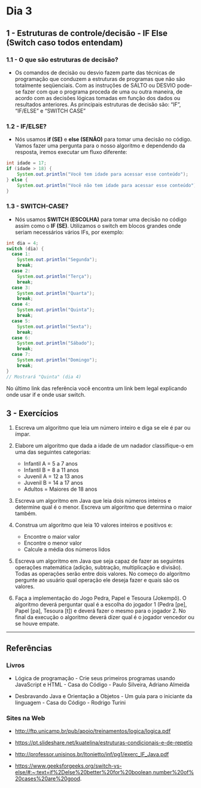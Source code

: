 # Dia 3

## 1 - Estruturas de controle/decisão - IF Else (Switch caso todos entendam)

### 1.1 - O que são estruturas de decisão?

* Os comandos de decisão ou desvio fazem parte das técnicas de programação que conduzem a estruturas de programas que não são totalmente seqüenciais. Com as instruções de SALTO ou DESVIO pode-se fazer com que o programa proceda de uma ou outra maneira, de acordo com as decisões lógicas tomadas em função dos dados ou resultados anteriores. As principais estruturas de decisão são: “IF”, “IF/ELSE” e “SWITCH CASE”

### 1.2 - IF/ELSE?

* Nós usamos **if (SE)** e **else (SENÃO)** para tomar uma decisão no código. Vamos fazer uma pergunta para o nosso algoritmo e dependendo da resposta, iremos executar um fluxo diferente:

```java
int idade = 17;
if (idade > 18) {
    System.out.println("Você tem idade para acessar esse conteúdo");
} else {
    System.out.println("Você não tem idade para acessar esse conteúdo");
}
```

### 1.3 - SWITCH-CASE?

* Nós usamos **SWITCH (ESCOLHA)** para tomar uma decisão no código assim como o **IF (SE)**. Utilizamos o switch em blocos grandes onde seriam necessários vários IFs, por exemplo:

```java
int dia = 4;
switch (dia) {
  case 1:
    System.out.println("Segunda");
    break;
  case 2:
    System.out.println("Terça");
    break;
  case 3:
    System.out.println("Quarta");
    break;
  case 4:
    System.out.println("Quinta");
    break;
  case 5:
    System.out.println("Sexta");
    break;
  case 6:
    System.out.println("Sábado");
    break;
  case 7:
    System.out.println("Domingo");
    break;
}
// Mostrará "Quinta" (dia 4)
```

No último link das referência você encontra um link bem legal explicando onde usar if e onde usar switch.


## 3 - Exercícios

1. Escreva um algoritmo que leia um número inteiro e diga se ele é par ou ímpar.

2. Elabore um algoritmo que dada a idade de um nadador classifique-o em uma das seguintes categorias:
    * Infantil A = 5 a 7 anos
    * Infantil B = 8 a 11 anos
    * Juvenil A = 12 a 13 anos
    * Juvenil B = 14 a 17 anos
    * Adultos = Maiores de 18 anos

3. Escreva um algoritmo em Java que leia dois números inteiros e determine qual é o menor. Escreva um algoritmo que determina o maior também. 

4. Construa um algoritmo que leia 10 valores inteiros e positivos e:
    * Encontre o maior valor
    * Encontre o menor valor
    * Calcule a média dos números lidos

5. Escreva um algoritmo em Java que seja capaz de fazer as seguintes operações matemática (adição, subtração, multiplicação e divisão). Todas as operações serão entre dois valores. No começo do algoritmo pergunte ao usuário qual operação ele deseja fazer e quais são os valores.

6. Faça a implementação do Jogo Pedra, Papel e Tesoura (Jokempô). O algoritmo deverá perguntar qual é a escolha do jogador 1 (Pedra [pe], Papel [pa], Tesoura [t]) e deverá fazer o mesmo para o jogador 2. No final da execução o algoritmo deverá dizer qual é o jogador vencedor ou se houve empate.

<hr/>

## Referências

### Livros

* Lógica de programação - Crie seus primeiros programas usando JavaScript e HTML - Casa do Código - Paulo Silveira, Adriano Almeida

* Desbravando Java e Orientação a Objetos - Um guia para o iniciante da linguagem - Casa do Código - Rodrigo Turini

### Sites na Web

* http://ftp.unicamp.br/pub/apoio/treinamentos/logica/logica.pdf

* https://pt.slideshare.net/kuatelina/estruturas-condicionais-e-de-repetio

* http://professor.unisinos.br/ltonietto/inf/pg1/exerc_IF_Java.pdf

* https://www.geeksforgeeks.org/switch-vs-else/#:~:text=if%2Delse%20better%20for%20boolean,number%20of%20cases%20are%20good.
